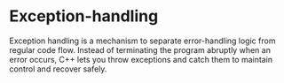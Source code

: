 # Exception-handling
Exception handling is a mechanism to separate error-handling logic from regular code flow. Instead of terminating the program abruptly when an error occurs, C++ lets you throw exceptions and catch them to maintain control and recover safely.
